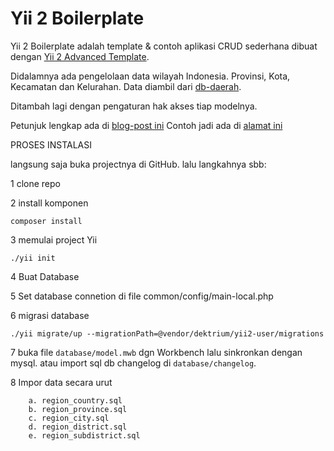 Yii 2 Boilerplate
===============================

Yii 2 Boilerplate adalah template & contoh aplikasi CRUD sederhana
dibuat dengan [Yii 2 Advanced Template](https://github.com/yiisoft/yii2-app-advanced/).

Didalamnya ada pengelolaan data wilayah Indonesia. Provinsi, Kota, Kecamatan dan Kelurahan.
Data diambil dari [db-daerah](https://github.com/cahyadsn/daerah).

Ditambah lagi dengan pengaturan hak akses tiap modelnya.

Petunjuk lengkap ada di [blog-post ini](http://wp.me/p48nYc-ar)
Contoh jadi ada di [alamat ini](http://goo.gl/RoGYTv)

PROSES INSTALASI

langsung saja buka projectnya di GitHub. lalu langkahnya sbb:

1 clone repo

2 install komponen
```
composer install
```

3 memulai project Yii
```
./yii init
```

4 Buat Database

5 Set database connetion di file common/config/main-local.php

6 migrasi database
```
./yii migrate/up --migrationPath=@vendor/dektrium/yii2-user/migrations
```

7 buka file `database/model.mwb` dgn Workbench lalu sinkronkan dengan mysql.
  atau import sql db changelog di `database/changelog`.

8 Impor data secara urut
```
	a. region_country.sql
	b. region_province.sql
	c. region_city.sql
	d. region_district.sql
	e. region_subdistrict.sql
```
